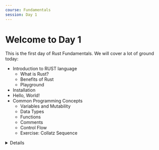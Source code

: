 ```yaml
---
course: Fundamentals
session: Day 1 
---
```


# Welcome to Day 1

This is the first day of Rust Fundamentals. We will cover a lot of ground today:

- Introduction to RUST language
  - What is Rust?
  - Benefits of Rust
  - Playground
- Installation 
- Hello, World!
- Common Programming Concepts
   - Variables and Mutability
   - Data Types
   - Functions
   - Comments
   - Control Flow
   - Exercise: Collatz Sequence


<details>

Please remind the students that:

</details>